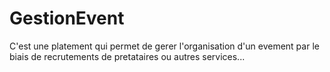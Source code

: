 # GestionEvent
C'est une platement qui permet de gerer l'organisation d'un evement par le biais de recrutements de pretataires ou autres services...
